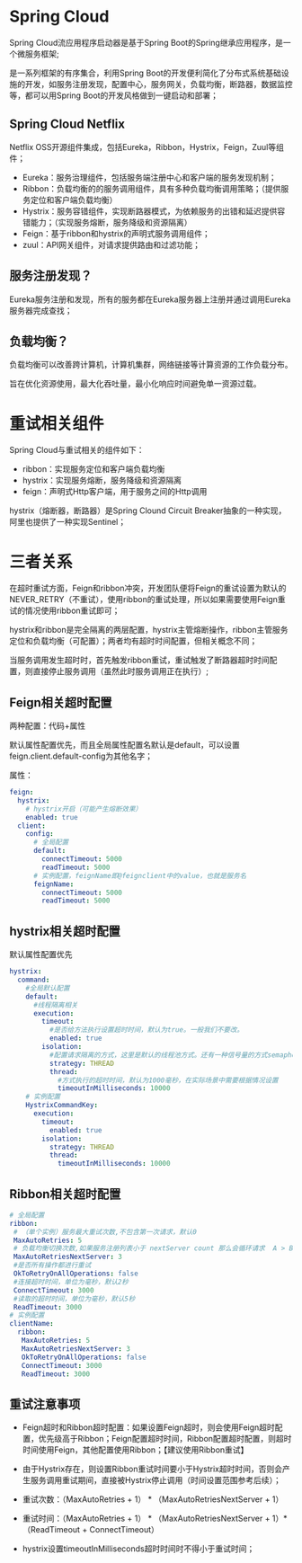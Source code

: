 # Spring Cloud

Spring Cloud流应用程序启动器是基于Spring Boot的Spring继承应用程序，是一个微服务框架;

是一系列框架的有序集合，利用Spring Boot的开发便利简化了分布式系统基础设施的开发，如服务注册发现，配置中心，服务网关，负载均衡，断路器，数据监控等，都可以用Spring Boot的开发风格做到一键启动和部署；

## Spring Cloud Netflix

Netflix OSS开源组件集成，包括Eureka，Ribbon，Hystrix，Feign，Zuul等组件；

- Eureka：服务治理组件，包括服务端注册中心和客户端的服务发现机制；
- Ribbon：负载均衡的的服务调用组件，具有多种负载均衡调用策略；（提供服务定位和客户端负载均衡）
- Hystrix：服务容错组件，实现断路器模式，为依赖服务的出错和延迟提供容错能力；（实现服务熔断，服务降级和资源隔离）
- Feign：基于ribbon和hystrix的声明式服务调用组件；
- zuul：API网关组件，对请求提供路由和过滤功能；

## 服务注册发现？
Eureka服务注册和发现，所有的服务都在Eureka服务器上注册并通过调用Eureka服务器完成查找；

## 负载均衡？
负载均衡可以改善跨计算机，计算机集群，网络链接等计算资源的工作负载分布。

旨在优化资源使用，最大化吞吐量，最小化响应时间避免单一资源过载。


# 重试相关组件

Spring Cloud与重试相关的组件如下：
- ribbon：实现服务定位和客户端负载均衡
- hystrix：实现服务熔断，服务降级和资源隔离
- feign：声明式Http客户端，用于服务之间的Http调用

hystrix（熔断器，断路器）是Spring Clound Circuit Breaker抽象的一种实现，阿里也提供了一种实现Sentinel；

# 三者关系

在超时重试方面，Feign和ribbon冲突，开发团队便将Feign的重试设置为默认的NEVER_RETRY（不重试），使用ribbon的重试处理，所以如果需要使用Feign重试的情况使用ribbon重试即可；

hystrix和ribbon是完全隔离的两层配置，hystrix主管熔断操作，ribbon主管服务定位和负载均衡（可配置）；两者均有超时时间配置，但相关概念不同；

当服务调用发生超时时，首先触发ribbon重试，重试触发了断路器超时时间配置，则直接停止服务调用（虽然此时服务调用正在执行）;

## Feign相关超时配置

两种配置：代码+属性

默认属性配置优先，而且全局属性配置名默认是default，可以设置feign.client.default-config为其他名字；

属性：
~~~yml
feign:
  hystrix:
    # hystrix开启（可能产生熔断效果）
    enabled: true
  client:
    config:
      # 全局配置
      default:
        connectTimeout: 5000
        readTimeout: 5000  
      # 实例配置，feignName即@feignclient中的value，也就是服务名
      feignName:
        connectTimeout: 5000
        readTimeout: 5000
~~~

## hystrix相关超时配置

默认属性配置优先

~~~yml
hystrix:
  command:
    #全局默认配置
    default:
      #线程隔离相关
      execution:
        timeout:
          #是否给方法执行设置超时时间，默认为true。一般我们不要改。
          enabled: true
        isolation:
          #配置请求隔离的方式，这里是默认的线程池方式。还有一种信号量的方式semaphore。
          strategy: THREAD
          thread:
            #方式执行的超时时间，默认为1000毫秒，在实际场景中需要根据情况设置
            timeoutInMilliseconds: 10000
    # 实例配置
    HystrixCommandKey:
      execution:
        timeout:
          enabled: true
        isolation:
          strategy: THREAD
          thread:
            timeoutInMilliseconds: 10000
~~~

## Ribbon相关超时配置

~~~yml
# 全局配置
ribbon:
 # （单个实例）服务最大重试次数,不包含第一次请求，默认0
 MaxAutoRetries: 5
 # 负载均衡切换次数,如果服务注册列表小于 nextServer count 那么会循环请求  A > B >　A，默认1
 MaxAutoRetriesNextServer: 3
 #是否所有操作都进行重试
 OkToRetryOnAllOperations: false
 #连接超时时间，单位为毫秒，默认2秒
 ConnectTimeout: 3000
 #读取的超时时间，单位为毫秒，默认5秒
 ReadTimeout: 3000
# 实例配置
clientName:
  ribbon:
   MaxAutoRetries: 5
   MaxAutoRetriesNextServer: 3
   OkToRetryOnAllOperations: false
   ConnectTimeout: 3000
   ReadTimeout: 3000
~~~

## 重试注意事项

- Feign超时和Ribbon超时配置：如果设置Feign超时，则会使用Feign超时配置，优先级高于Ribbon；Feign配置超时时间，Ribbon配置超时配置，则超时时间使用Feign，其他配置使用Ribbon；【建议使用Ribbon重试】

- 由于Hystrix存在，则设置Ribbon重试时间要小于Hystrix超时时间，否则会产生服务调用重试期间，直接被Hystrix停止调用（时间设置范围参考后续）；

- 重试次数：（MaxAutoRetries + 1） * （MaxAutoRetriesNextServer + 1）

- 重试时间：（MaxAutoRetries + 1） * （MaxAutoRetriesNextServer + 1）* （ReadTimeout + ConnectTimeout）

- hystrix设置timeoutInMilliseconds超时时间时不得小于重试时间；

